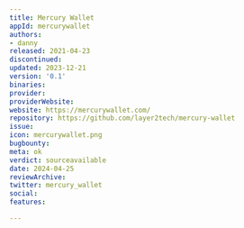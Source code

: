```yaml
---
title: Mercury Wallet
appId: mercurywallet
authors:
- danny
released: 2021-04-23
discontinued: 
updated: 2023-12-21
version: '0.1'
binaries: 
provider: 
providerWebsite: 
website: https://mercurywallet.com/
repository: https://github.com/layer2tech/mercury-wallet
issue: 
icon: mercurywallet.png
bugbounty: 
meta: ok
verdict: sourceavailable
date: 2024-04-25
reviewArchive: 
twitter: mercury_wallet
social: 
features: 

---
```



